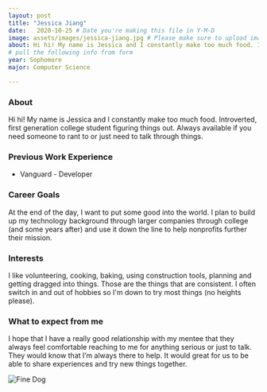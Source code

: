 ```yaml
---
layout: post
title: "Jessica Jiang"
date:   2020-10-25 # Date you're making this file in Y-M-D
image: assets/images/jessica-jiang.jpg # Please make sure to upload image in /assets/images/fname-lastname.ext format 
about: Hi hi! My name is Jessica and I constantly make too much food. Introverted, first generation college student figuring things out. Always available if you need someone to rant to or just need to talk through things.  # "Briefly describe yourself"
# pull the following info from form
year: Sophomore 
major: Computer Science

---
```


### About

Hi hi! My name is Jessica and I constantly make too much food. Introverted, first generation college student figuring things out. Always available if you need someone to rant to or just need to talk through things. 

### Previous Work Experience
- Vanguard - Developer

### Career Goals

At the end of the day, I want to put some good into the world. I plan to build up my technology background through larger companies through college (and some years after) and use it down the line to help nonprofits further their mission. 

### Interests

I like volunteering, cooking, baking, using construction tools, planning and getting dragged into things. Those are the things that are consistent. I often switch in and out of hobbies so I'm down to try most things (no heights please).

### What to expect from me

I hope that I have a really good relationship with my mentee that they always feel comfortable reaching to me for anything serious or just to talk. They would know that I’m always there to help. It would great for us to be able to share experiences and try new things together. 

<div class="text-center my-5">
    <img src="{{ "assets/images/jessica-jiang.jpg" | absolute_url }}" alt="Fine Dog" class="rounded post-img" />
</div>